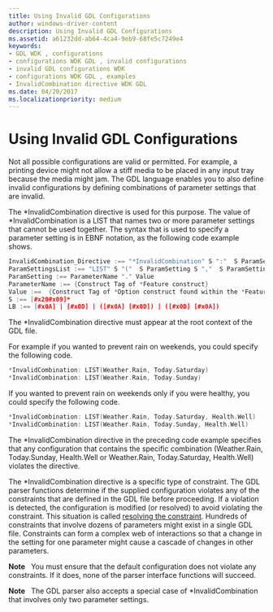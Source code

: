 ```yaml
---
title: Using Invalid GDL Configurations
author: windows-driver-content
description: Using Invalid GDL Configurations
ms.assetid: a61232dd-ab64-4ca4-9eb9-68fe5c7249e4
keywords:
- GDL WDK , configurations
- configurations WDK GDL , invalid configurations
- invalid GDL configurations WDK
- configurations WDK GDL , examples
- InvalidCombination directive WDK GDL
ms.date: 04/20/2017
ms.localizationpriority: medium
---
```


# Using Invalid GDL Configurations


Not all possible configurations are valid or permitted. For example, a printing device might not allow a stiff media to be placed in any input tray because the media might jam. The GDL language enables you to also define invalid configurations by defining combinations of parameter settings that are invalid.

The \*InvalidCombination directive is used for this purpose. The value of \*InvalidCombination is a LIST that names two or more parameter settings that cannot be used together. The syntax that is used to specify a parameter setting is in EBNF notation, as the following code example shows.

```cpp
InvalidCombination_Directive :== "*InvalidCombination" S ":"  S ParamSettingsList  S LB
ParamSettingsList :== "LIST" S "("  S ParamSetting S ","  S ParamSetting ( S "," S ParamSetting)?  S ")"
ParamSetting :== ParameterName "." Value
ParameterName :== {Construct Tag of *Feature construct}
Value :==  {Construct Tag of *Option construct found within the *Feature construct.}
S :== [#x20#x09]*
LB :== [#x0A] | [#x0D] | ([#x0A] [#x0D]) | ([#x0D] [#x0A])
```

The \*InvalidCombination directive must appear at the root context of the GDL file.

For example if you wanted to prevent rain on weekends, you could specify the following code.

```cpp
*InvalidCombination: LIST(Weather.Rain, Today.Saturday)
*InvalidCombination: LIST(Weather.Rain, Today.Sunday)
```

If you wanted to prevent rain on weekends only if you were healthy, you could specify the following code.

```cpp
*InvalidCombination: LIST(Weather.Rain, Today.Saturday, Health.Well)
*InvalidCombination: LIST(Weather.Rain, Today.Sunday, Health.Well)
```

The \*InvalidCombination directive in the preceding code example specifies that any configuration that contains the specific combination (Weather.Rain, Today.Sunday, Health.Well or Weather.Rain, Today.Saturday, Health.Well) violates the directive.

The \*InvalidCombination directive is a specific type of constraint. The GDL parser functions determine if the supplied configuration violates any of the constraints that are defined in the GDL file before proceeding. If a violation is detected, the configuration is modified (or resolved) to avoid violating the constraint. This situation is called [resolving the constraint](resolving-gdl-configuration-conflicts.md). Hundreds of constraints that involve dozens of parameters might exist in a single GDL file. Constraints can form a complex web of interactions so that a change in the setting for one parameter might cause a cascade of changes in other parameters.

**Note**   You must ensure that the default configuration does not violate any constraints. If it does, none of the parser interface functions will succeed.

 

**Note**   The GDL parser also accepts a special case of \*InvalidCombination that involves only two parameter settings.

 

 

 




